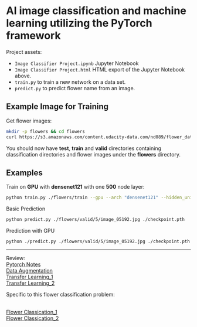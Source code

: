 # AI image classification and machine learning utilizing the PyTorch framework

Project assets:

- `Image Classifier Project.ipynb` Jupyter Notebook
- `Image Classifier Project.html` HTML export of the Jupyter Notebook above.
- `train.py` to train a new network on a data set.
- `predict.py` to predict flower name from an image.

## Example Image for Training


Get flower images:
```bash
mkdir -p flowers && cd flowers
curl https://s3.amazonaws.com/content.udacity-data.com/nd089/flower_data.tar.gz | tar xz
```

You should now have **test**, **train** and **valid** directories containing classification directories and flower images under the **flowers** directory.

## Examples



Train on **GPU** with **densenet121** with one **500** node layer:
```bash
python train.py ./flowers/train --gpu --arch "densenet121" --hidden_units 500
```


Basic Prediction
```bash
python predict.py ./flowers/valid/5/image_05192.jpg ./checkpoint.pth
```

Prediction with GPU
```bash
python ./predict.py ./flowers/valid/5/image_05192.jpg ./checkpoint.pth --gpu
```


[flower_data.tar.gz]:https://s3.amazonaws.com/content.udacity-data.com/nd089/flower_data.tar.gz

---------------------------------------

Review:
<br>
<a href ='https://ikhlestov.github.io/pages/machine-learning/pytorch-notes/' >Pytorch Notes</a>
<br>
<a href ='https://arxiv.org/pdf/1609.08764.pdf'>Data Augmentation</a>
<br>
<a href ='https://machinelearningmastery.com/transfer-learning-for-deep-learning/'> Transfer Learning_1 </a>
<br>
<a href ='http://cs231n.github.io/transfer-learning/'>Transfer Learning_2 </a>

Specific to this flower classification problem:

<br>
<a href= 'https://arxiv.org/ftp/arxiv/papers/1708/1708.03763.pdf' >Flower Classication_1 </a>
<br>
<a href = 'https://www.robots.ox.ac.uk/~vgg/research/flowers_demo/docs/Chai11.pdf' > Flower Classication_2</a>
